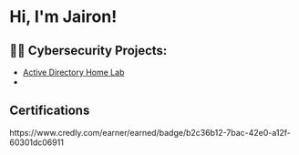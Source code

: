 <h1>Hi, I'm Jairon! 
<h2>👨‍💻 Cybersecurity Projects:</h2>

  - [Active Directory Home Lab](https://github.com/MrVoldy/LABURL)
  - 
<h2>Certifications</h2>https://www.credly.com/earner/earned/badge/b2c36b12-7bac-42e0-a12f-60301dc06911


